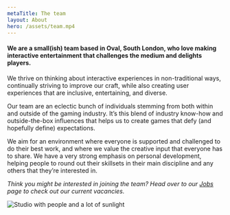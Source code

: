 ```yaml
---
metaTitle: The team
layout: About
hero: /assets/team.mp4
---
```


<div class='content-box squashed'>

#### We are a small(ish) team based in Oval, South London, who love making interactive entertainment that challenges the medium and delights players.

We thrive on thinking about interactive experiences in non-traditional ways, continually striving to improve our craft, while also creating user experiences that are inclusive, entertaining, and diverse.

Our team are an eclectic bunch of individuals stemming from both within and outside of the gaming industry. It’s this blend of industry know-how and outside-the-box influences that helps us to create games that defy (and hopefully define) expectations.

We aim for an environment where everyone is supported and challenged to do their best work, and where we value the creative input that everyone has to share. We have a very strong emphasis on personal development, helping people to round out their skillsets in their main discipline and any others that they’re interested in.


_Think you might be interested in joining the team? Head over to our [Jobs](/jobs/) page to check out our current vacancies._

</div>

<div class='content-box top-buffer'>
  <img src="/assets/studio-light.jpg" alt="Studio with people and a lot of sunlight" />
</div>
